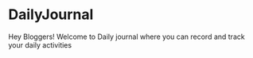 # DailyJournal
Hey Bloggers!
Welcome to Daily journal where you can record and track your daily activities
